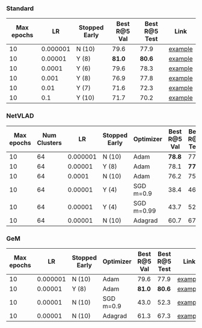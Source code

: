 ### Standard

| Max epochs | LR       | Stopped Early | Best R@5 Val | Best R@5 Test | Link                            |
| ---------- | -------- | ------------- | ------------ | ------------- | ------------------------------- |
| 10         | 0.000001 | N (10)        | 79.6         | 77.9          | [example](Runs/std_10_0.000001) |
| 10         | 0.00001  | Y (8)         | **81.0**     | **80.6**      | [example](Runs/std_10_0.00001)  |
| 10         | 0.0001   | Y (6)         | 79.6         | 78.3          | [example](Runs/std_10_0.0001)   |
| 10         | 0.001    | Y (8)         | 76.9         | 77.8          | [example](Runs/std_10_0.001)    |
| 10         | 0.01     | Y (7)         | 71.6         | 72.3          | [example](Runs/std_10_0.01)     |
| 10         | 0.1      | Y (10)        | 71.7         | 70.2          | [example](Runs/std_10_0.1)      |

### NetVLAD

| Max epochs | Num Clusters | LR       | Stopped Early | Optimizer  | Best R@5 Val | Best R@5 Test | Link                                      |
| ---------- | ------------ | -------- | ------------- | ---------- | ------------ | ------------- | ----------------------------------------- |
| 10         | 64           | 0.000001 | N (10)        | Adam       | **78.8**     | 77.5          | [example](Runs\netvlad_10_0.000001_64)    |
| 10         | 64           | 0.00001  | Y (8)         | Adam       | 78.1         | **77.6**      | [example](Runs\netvlad_10_0.00001_64)     |
| 10         | 64           | 0.0001   | N (10)        | Adam       | 76.2         | 75.2          | [example](Runs\netvlad_10_0.0001_64)      |
| 10         | 64           | 0.00001  | Y (4)         | SGD m=0.9  | 38.4         | 46.4          | [example](Runs\netvlad_sgd_m_0.9_epoc_10) |
| 10         | 64           | 0.00001  | Y (4)         | SGD m=0.99 | 43.7         | 52.8          | [example](Runs\nevlad_sgd_m_0.99_epoc_10) |
| 10         | 64           | 0.00001  | N (10)        | Adagrad    | 60.7         | 67.0          | [example](Runs\netvlad_adagrad_std_10)    |

### GeM

| Max epochs | LR       | Stopped Early | Optimizer | Best R@5 Val | Best R@5 Test | Link                                            |
| ---------- | -------- | ------------- | --------- | ------------ | ------------- | ----------------------------------------------- |
| 10         | 0.000001 | N (10)        | Adam      | 79.6         | 77.9          | [example](Runs\GeM_p_3_lr_10e-6_10)             |
| 10         | 0.00001  | Y (8)         | Adam      | **81.0**     | **80.6**      | [example](Runs\GeM_p_3_lr_10e-5_10)             |
| 10         | 0.00001  | N (10)        | SGD m=0.9 | 43.0         | 52.3          | [example](Runs\GeM_p_3_sgd_m_0.9_lr_10e-5_10)   |
| 10         | 0.00001  | N (10)        | Adagrad   | 61.3         | 67.3          | [example](Runs\GeM_p_3_adagrad_std_lr_10e-5_10) |

